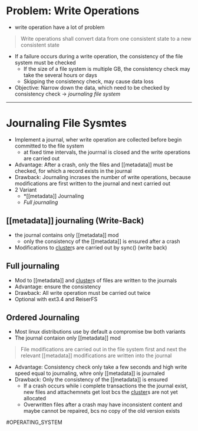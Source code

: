 # Problem: Write Operations
* write operation have a lot of problem
> 	Write operations shall convert data from one consistent state to a new consistent state

* If a failure occurs during a write operation, the consistency of the file system must be checked
	* If the size of a file system is multiple GB, the consistency check may take the several hours or days
	* Skipping the consistency check, may cause data loss
* Objective: Narrow down the data, which need to be checked by consistency check -> *journaling file system*
---
# Journaling File Sysmtes
* Implement a journal, wher write operation are collected before begin committed to the file system
	* at fixed time intervals, the jourrnal is closed and the write operations are carried out
* Advantage: After a crash, only the files and [[metadata]] must be checked, for which a record exists in the journal
* Drawback: Journaling incrases the number of write operations, because modifications are first written to the journal and next carried out
* 2 Variant
	*  *[[metadata]] Journaling
	*  *Full journaling*
## [[metadata]] journaling (Write-Back)
* the journal contains only [[metadata]] mod
	* only the consistency of the [[metadata]] is ensured after a crash
* Modifications to [cluster](cluster.md)s are carried out by sync() (write back)

## Full journaling
* Mod to [[metadata]] and [cluster](cluster)s of files are written to the journals
* Advantage: ensure the consistency
* Drawback: All write operation must be carried out twice
* Optional with ext3.4 and ReiserFS
## Ordered Journaling
* Most linux distributions use by default a compromise bw both variants
* The journal contaion only [[metadata]] mod
> File modifications are carried out in the file system first and next the relevant [[metadata]] modifications are written into the journal
* Advantage: Consistency check only take a few seconds and high write speed equal to journaling, whre only [[metadata]] is journaled
* Drawback: Only the consistency of the [[metadata]] is ensured
	* If a crash occurs while i complete transactions the the journal exist, new files and attachemnets get lost bcs the [cluster](cluster)s are not yet allocated
	* Overwritten files after a crash may have inconsistent content and maybe cannot be repaired, bcs no copy of the old version exists


#OPERATING_SYSTEM 